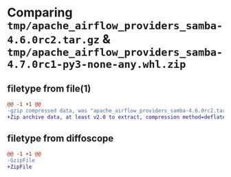 # Comparing `tmp/apache_airflow_providers_samba-4.6.0rc2.tar.gz` & `tmp/apache_airflow_providers_samba-4.7.0rc1-py3-none-any.whl.zip`

## filetype from file(1)

```diff
@@ -1 +1 @@
-gzip compressed data, was "apache_airflow_providers_samba-4.6.0rc2.tar", last modified: Tue Apr  9 12:40:13 2024, max compression
+Zip archive data, at least v2.0 to extract, compression method=deflate
```

## filetype from diffoscope

```diff
@@ -1 +1 @@
-GzipFile
+ZipFile
```

